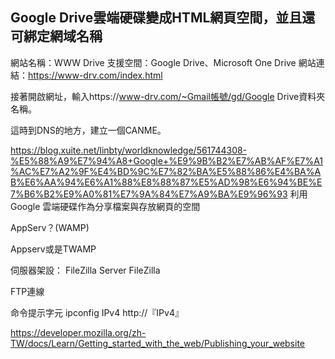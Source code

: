 
Google Drive雲端硬碟變成HTML網頁空間，並且還可綁定網域名稱
---

網站名稱：WWW Drive
支援空間：Google Drive、Microsoft One Drive 
網站連結：https://www-drv.com/index.html

接著開啟網址，輸入https://www-drv.com/~Gmail帳號/gd/Google Drive資料夾名稱。

這時到DNS的地方，建立一個CANME。

https://blog.xuite.net/linbty/worldknowledge/561744308-%E5%88%A9%E7%94%A8+Google+%E9%9B%B2%E7%AB%AF%E7%A1%AC%E7%A2%9F%E4%BD%9C%E7%82%BA%E5%88%86%E4%BA%AB%E6%AA%94%E6%A1%88%E8%88%87%E5%AD%98%E6%94%BE%E7%B6%B2%E9%A0%81%E7%9A%84%E7%A9%BA%E9%96%93
利用 Google 雲端硬碟作為分享檔案與存放網頁的空間


AppServ？(WAMP)

Appserv或是TWAMP

伺服器架設：
FileZilla Server
FileZilla

FTP連線

命令提示字元
ipconfig
IPv4
http://『IPv4』


https://developer.mozilla.org/zh-TW/docs/Learn/Getting_started_with_the_web/Publishing_your_website
